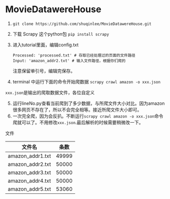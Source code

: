 # MovieDatawereHouse

1. `git clone https://github.com/shuqinlee/MovieDatawereHouse.git`

2. 下载 Scrapy 这个python包 `pip install scrapy`

3. 进入tutorial里面，编辑config.txt

   ```
   Processed: 'processed.txt' # 存取已经处理过的页面的文件路径
   Input: 'amazon_addr2.txt' # 输入文件路径，根据你们爬的
   ```

   注意保留单引号，编辑完保存。

4. terminal 中运行下面的命令开始爬数据
  `scrapy crawl amazon -o xxx.json`

  `xxx.json`是输出的爬取数据文件，各位自定义

5. 运行lineNo.py查看当前爬到了多少数据，与所爬文件大小对比。因为amazon很多网页不存在了，所以不会完全相等。接近所爬文件大小即可。
6. 一次完全爬，因为会反扒。不断运行`scrapy crawl amazon -o xxx.json`命令爬就可以了。不用修改`xxx.json`.最后解析的时候需要稍微改一下。



文件

| 文件名              | 条数    |
| ---------------- | ----- |
| amazon_addr1.txt | 49999 |
| amazon_addr2.txt | 50000 |
| amazon_addr3.txt | 50000 |
| amazon_addr4.txt | 50000 |
| amazon_addr5.txt | 53060 |

